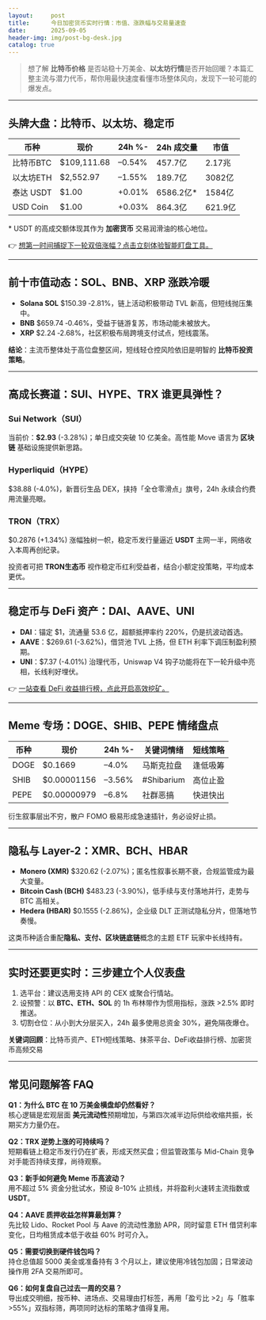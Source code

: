 ```yaml
---
layout:     post
title:      今日加密货币实时行情：市值、涨跌幅与交易量速查
date:       2025-09-05
header-img: img/post-bg-desk.jpg
catalog: true
---
```


> 想了解 **比特币价格** 是否站稳十万美金、**以太坊行情**是否开始回暖？本篇汇整主流与潜力代币，帮你用最快速度看懂市场整体风向，发现下一轮可能的爆发点。

---

## 头牌大盘：比特币、以太坊、稳定币

| 币种      | 现价       | 24h %- | 24h 成交量 | 市值 |
|-----------|------------|--------|------------|------|
| 比特币BTC | $109,111.68 | –0.54% | 457.7亿    | 2.17兆 |
| 以太坊ETH | $2,552.97  | –1.55% | 189.7亿    | 3082亿 |
| 泰达 USDT | $1.00      | +0.01% | 6586.2亿*   | 1584亿 |
| USD Coin  | $1.00      | +0.03% | 864.3亿    | 621.9亿 |

\* USDT 的高成交额体现其作为 **加密货币** 交易润滑油的核心地位。

👉 [想第一时间捕捉下一轮双倍涨幅？点击立刻体验智能盯盘工具。](https://okxdog.com/)

---

## 前十市值动态：SOL、BNB、XRP 涨跌冷暖

- **Solana SOL** $150.39 ‑2.81%，链上活动积极带动 TVL 新高，但短线抛压集中。  
- **BNB** $659.74 ‑0.46%，受益于链游复苏，市场动能未被放大。  
- **XRP** $2.24 ‑2.68%，社区积极布局跨境支付试点，短线震荡。

**结论**：主流币整体处于高位盘整区间，短线轻仓控风险依旧是明智的 **比特币投资策略**。

---

## 高成长赛道：SUI、HYPE、TRX 谁更具弹性？

### Sui Network（SUI）
当前价：**$2.93** (-3.28%)；单日成交突破 10 亿美金。高性能 Move 语言为 **区块链** 基础设施提供新思路。

### Hyperliquid（HYPE）
$38.88 (-4.0%)，新晋衍生品 DEX，挟持「全仓零滑点」旗号，24h 永续合约费用流量亮眼。

### TRON（TRX）
$0.2876 (+1.34%) 涨幅独树一帜，稳定币发行量逼近 **USDT** 主网一半，网络收入本周再创纪录。

投资者可把 **TRON生态币** 视作稳定币红利受益者，结合小额定投策略，平均成本更优。

---

## 稳定币与 DeFi 资产：DAI、AAVE、UNI

- **DAI**：锚定 $1，流通量 53.6 亿，超额抵押率约 220%，仍是抗波动首选。  
- **AAVE**：$269.61 (-3.62%)，借贷池 TVL 上扬，但 ETH 利率下调压制盈利预期。  
- **UNI**：$7.37 (-4.01%) 治理代币，Uniswap V4 钩子功能将在下一轮升级中亮相，长线利好埋伏。

👉 [一站查看 DeFi 收益排行榜，点此开启高效挖矿。](https://okxdog.com/)

---

## Meme 专场：DOGE、SHIB、PEPE 情绪盘点

| 币种  | 现价        | 24h %- | 关键词情绪 | 短线策略 |
|-------|-------------|--------|------------|----------|
| DOGE  | $0.1669     | –4.0%  | 马斯克拉盘   | 逢低吸筹   |
| SHIB  | $0.00001156 | –3.56% | #Shibarium | 高位止盈   |
| PEPE  | $0.00000979 | –6.8%  | 社群恶搞   | 快进快出   |

衍生叙事层出不穷，散户 FOMO 极易形成急速插针，务必设好止损。

---

## 隐私与 Layer-2：XMR、BCH、HBAR

- **Monero (XMR)** $320.62 (-2.07%)；匿名性叙事长期不衰，合规监管成为最大变量。  
- **Bitcoin Cash (BCH)** $483.23 (-3.90%)，低手续与支付落地并行，走势与 BTC 高相关。  
- **Hedera (HBAR)** $0.1555 (-2.86%)，企业级 DLT 正测试隐私分片，但落地节奏慢。

这类币种适合重配**隐私、支付、区块链底链**概念的主题 ETF 玩家中长线持有。

---

## 实时还要更实时：三步建立个人仪表盘

1. 选平台：建议选用支持 API 的 CEX 或聚合行情站。  
2. 设预警：以 **BTC、ETH、SOL** 的 1h 布林带作为惯用指标，涨跌 >2.5% 即时推送。  
3. 切割仓位：从小到大分层买入，24h 最多使用总资金 30%，避免隔夜爆仓。

**关键词回顾**：比特币资产、ETH短线策略、抹茶平台、DeFi收益排行榜、加密货币高频交易

---

## 常见问题解答 FAQ

**Q1：为什么 BTC 在 10 万美金横盘却仍然看好？**  
核心逻辑是宏观层面 **美元流动性**预期增加，与第四次减半边际供给收缩共振，长期买方力量仍在。

**Q2：TRX 逆势上涨的可持续吗？**  
短期看链上稳定币发行仍在扩表，形成天然买盘；但监管政策与 Mid-Chain 竞争对手能否持续支撑，尚待观察。

**Q3：新手如何避免 Meme 币高波动？**  
用不超过 5% 资金分批试水，预设 8–10% 止损线，并将盈利火速转主流指数或 **USDT**。

**Q4：AAVE 质押收益怎样算最划算？**  
先比较 Lido、Rocket Pool 与 Aave 的流动性激励 APR，同时留意 ETH 借贷利率变化，日均租赁成本低于收益 60% 时可介入。

**Q5：需要切换到硬件钱包吗？**  
持仓总值超 5000 美金或准备持有 3 个月以上，建议使用冷钱包加固；日常波动操作用 2FA 交易所即可。

**Q6：如何复盘自己过去一周的交易？**  
导出成交明细，按币种、进场点、交易理由打标签，再用「盈亏比 >2」与「胜率 >55%」双指标筛，两项同时达标的策略才值得复用。